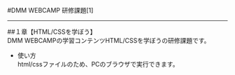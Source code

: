#DMM WEBCAMP 研修課題[1]  
***  
##１章【HTML/CSSを学ぼう】  
DMM WEBCAMPの学習コンテンツHTML/CSSを学ぼうの研修課題です。 
  
* 使い方  
html/cssファイルのため、PCのブラウザで実行できます。